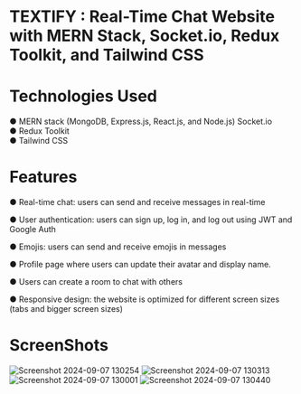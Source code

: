 # TEXTIFY : Real-Time Chat Website with MERN Stack, Socket.io, Redux Toolkit, and Tailwind CSS

# Technologies Used

● MERN stack (MongoDB, Express.js, React.js, and Node.js) Socket.io <br/>
● Redux Toolkit <br/>
● Tailwind CSS <br/>

# Features

● Real-time chat: users can send and receive messages in real-time <br/>

● User authentication: users can sign up, log in, and log out using JWT and Google Auth <br/>

● Emojis: users can send and receive emojis in messages <br/>

● Profile page where users can update their avatar and display name. <br/> 

● Users can create a room to chat with others <br/>

● Responsive design: the website is optimized for different screen sizes (tabs and bigger screen sizes) <br/>

# ScreenShots


![Screenshot 2024-09-07 130254](https://github.com/user-attachments/assets/b62dfaba-57b3-4ef4-b932-8831a30ceba7)
![Screenshot 2024-09-07 130313](https://github.com/user-attachments/assets/cbd43f4d-cade-4614-8778-92f7c917640f)
![Screenshot 2024-09-07 130001](https://github.com/user-attachments/assets/57d6576f-6424-477c-9b36-a1277cbafa29)
![Screenshot 2024-09-07 130440](https://github.com/user-attachments/assets/1372c6c4-81f5-4c75-a262-de3be0ce82d1)









